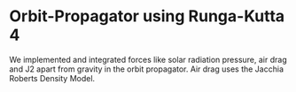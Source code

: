 # Orbit-Propagator using Runga-Kutta 4
We implemented and integrated forces like solar radiation pressure, air drag and J2 apart from gravity in the orbit propagator. Air drag uses the   Jacchia Roberts Density Model.
